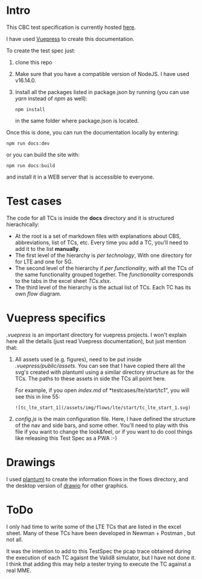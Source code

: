 # Intro

This CBC test specification is currently hosted [here](https://cbctest.yaluba.com/).

I have used [Vuepress](https://vuepress.vuejs.org/) to create this documentation.

To create the test spec just:

1. clone this repo
2. Make sure that you have a compatible version of NodeJS. I have used v16.14.0.
3. Install all the packages listed in package.json by running (you can use *yarn* instead of *npm* as well):

    ```
    npm install
    ```
    in the same folder where package.json is located.

Once this is done, you can run the documentation locally by entering:

```
npm run docs:dev
```

or you can build the site with:

```
npm run docs:build
```

and install it in a WEB server that is accessible to everyone.

# Test cases

The code for all TCs is inside the **docs** directory and it is structured hierachically:

- At the root is a set of markdown files with explanations about CBS, abbreviations, list of TCs, etc. Every time you add a TC, you'll need to add it to the list **manually**.
- The first level of the hierarchy is *per technology*, With one directory for for LTE and one for 5G.
- The second level of the hierarchy if *per functionality*, with all the TCs of the same functionality grouped together. The *functionality* corresponds to the tabs in the excel sheet *TCs.xlsx*.
- The third level of the hierarchy is the actual list of TCs. Each TC has its own *flow* diagram.

# Vuepress specifics

*.vuepress* is an important directory for vuepress projects. I won't explain here all the details (just read Vuepress documentation), but just mention that:

1. All assets used (e.g. figures), need to be put inside *.vuepress/public/assets*. You can see that I have copied there all the svg's created with plantuml using a similar directory structure as for the TCs. The paths to these assets in side the TCs all point here.
    
    For example, if you open *index.md* of *testcases/lte/start/tc1", you will see this in line 55:

    ```
    ![tc_lte_start_1](/assets/img/flows/lte/start/tc_lte_start_1.svg)
    ```

2. *config.js* is the main configuration file. Here, I have defined the structure of the nav and side bars, and some other. 
You'll need to play with this file if you want to change the look&feel, or if you want to do cool things like releasing this Test Spec as a PWA :-)

# Drawings
I used [plantuml](https://plantuml.com/) to create the information flows in the flows directory, and the desktop version of [drawio](https://www.drawio.com/) for other graphics.

# ToDo

I only had time to write some of the LTE TCs that are listed in the excel sheet. Many of these TCs have been developed in Newman + Postman , but not all. 

It was the intention to add to this TestSpec the pcap trace obtained during the execution of each TC agaisnt the Valid8 simulator, but I have not done it. I think that adding this may help a tester trying to execute the TC against a real MME.
